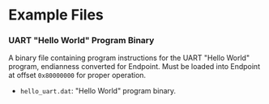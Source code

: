 # Example Files

### UART "Hello World" Program Binary
A binary file containing program instructions for the UART "Hello World" program, endianness converted for Endpoint. Must be loaded into Endpoint at offset `0x80000000` for proper operation.
 - `hello_uart.dat`: "Hello World" program binary. 